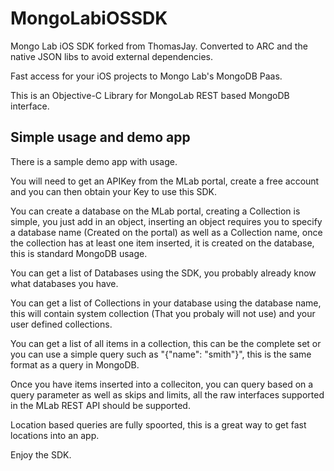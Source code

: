 MongoLabiOSSDK
==============

Mongo Lab iOS SDK forked from ThomasJay. Converted to ARC and the native JSON libs to avoid external dependencies.

Fast access for your iOS projects to Mongo Lab's MongoDB Paas.

This is an Objective-C Library for MongoLab REST based MongoDB interface.

Simple usage and demo app
-------------------------

There is a sample demo app with usage.


You will need to get an APIKey from the MLab portal, create a free account and you can then obtain your Key to use this SDK.

You can create a database on the MLab portal, creating a Collection is simple, you just add in an object, inserting an object requires you to specify a database name (Created on the portal) as well as a Collection name, once the collection has at least one item inserted, it is created on the database, this is standard MongoDB usage.

You can get a list of Databases using the SDK, you probably already know what databases you have.

You can get a list of Collections in your database using the database name, this will contain system collection (That you probaly will not use) and your user defined collections.

You can get a list of all items in a collection, this can be the complete set or you can use a simple query such as "{"name": "smith"}", this is the same format as a query in MongoDB.

Once you have items inserted into a colleciton, you can query based on a query parameter as well as skips and limits, all the raw interfaces supported in the MLab REST API should be supported.

Location based queries are fully spoorted, this is a great way to get fast locations into an app.

Enjoy the SDK. 

